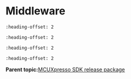 # Middleware


```{include} ../topics/eiq.md
:heading-offset: 2
```

```{include} ../topics/ethos.md
:heading-offset: 2
```

```{include} ../topics/lwip.md
:heading-offset: 2
```

```{include} ../topics/multicore.md
:heading-offset: 2
```

**Parent topic:**[MCUXpresso SDK release package](../topics/mcuxpresso_sdk_release_package.md)

